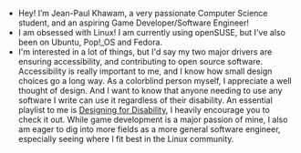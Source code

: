 - Hey! I’m Jean-Paul Khawam, a very passionate Computer Science student, and an aspiring Game Developer/Software Engineer!
- I am obsessed with Linux! I am currently using openSUSE, but I've also been on Ubuntu, Pop!\_OS and Fedora.
- I'm interested in a lot of things, but I'd say my two major drivers are ensuring accessibility, and contributing to open source software.  Accessibility is really important to me, and I know how small design choices go a long way. As a colorblind person myself, I appreciate a well thought of design. And I want to know that anyone needing to use any software I write can use it regardless of their disability. An essential playlist to me is [Designing for Disability](https://youtube.com/playlist?list=PLc38fcMFcV_vvWOhMDriBlVocTZ8mKQzR), I heavily encourage you to check it out. 
While game development is a major passion of mine, I also am eager to dig into more fields as a more general software engineer, especially seeing where I fit best in the Linux community.
